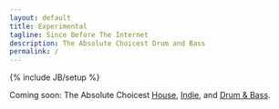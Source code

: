```yaml
---
layout: default
title: Experimental
tagline: Since Before The Internet
description: The Absolute Choicest Drum and Bass
permalink: /
---
```

{% include JB/setup %}

<div class="container">
    <div class="row">
        <div class="col-sm-12 col-md-10 col-md-push-1 col-lg-8 col-lg-push-2">
            <div class="post-full">
                <p class="mega">Coming soon: The Absolute Choicest <a href="/house/">House</a>, <a href="/indie/">Indie</a>, and <a href="/drum-and-bass/">Drum & Bass</a>.</p>
            </div>
        </div>
    </div>
</div>